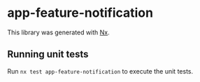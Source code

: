 # app-feature-notification

This library was generated with [Nx](https://nx.dev).

## Running unit tests

Run `nx test app-feature-notification` to execute the unit tests.
